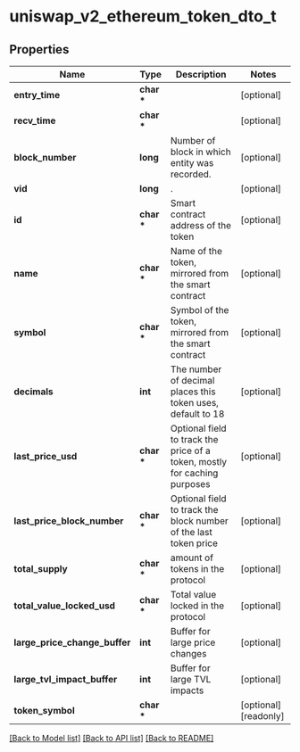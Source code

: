 # uniswap_v2_ethereum_token_dto_t

## Properties
Name | Type | Description | Notes
------------ | ------------- | ------------- | -------------
**entry_time** | **char \*** |  | [optional] 
**recv_time** | **char \*** |  | [optional] 
**block_number** | **long** | Number of block in which entity was recorded. | [optional] 
**vid** | **long** | . | [optional] 
**id** | **char \*** | Smart contract address of the token | [optional] 
**name** | **char \*** | Name of the token, mirrored from the smart contract | [optional] 
**symbol** | **char \*** | Symbol of the token, mirrored from the smart contract | [optional] 
**decimals** | **int** | The number of decimal places this token uses, default to 18 | [optional] 
**last_price_usd** | **char \*** | Optional field to track the price of a token, mostly for caching purposes | [optional] 
**last_price_block_number** | **char \*** | Optional field to track the block number of the last token price | [optional] 
**total_supply** | **char \*** | amount of tokens in the protocol | [optional] 
**total_value_locked_usd** | **char \*** | Total value locked in the protocol | [optional] 
**large_price_change_buffer** | **int** | Buffer for large price changes | [optional] 
**large_tvl_impact_buffer** | **int** | Buffer for large TVL impacts | [optional] 
**token_symbol** | **char \*** |  | [optional] [readonly] 

[[Back to Model list]](../README.md#documentation-for-models) [[Back to API list]](../README.md#documentation-for-api-endpoints) [[Back to README]](../README.md)


